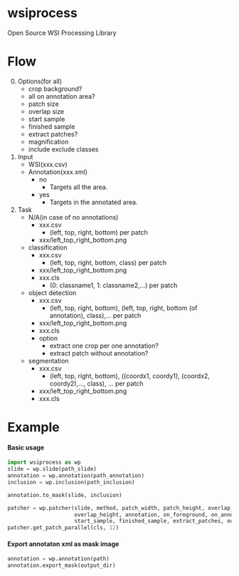 # wsiprocess
Open Source WSI Processing Library

# Flow
0. Options(for all)
	- crop background?
	- all on annotation area?
	- patch size
	- overlap size
	- start sample
	- finished sample
	- extract patches?
	- magnification
	- include exclude classes
1. Input
	- WSI(xxx.csv)
	- Annotation(xxx.xml)
    	+ no
    		+ Targets all the area.
    	+ yes
    		+ Targets in the annotated area.
2. Task
	- N/A(in case of no annotations)
		- xxx.csv
			- (left, top, right, bottom) per patch
		- xxx/left_top_right_bottom.png
	- classification
		- xxx.csv
			- (left, top, right, bottom, class) per patch
		- xxx/left_top_right_bottom.png
		- xxx.cls
			- (0: classname1, 1: classname2,...) per patch
	- object detection
		- xxx.csv
			- (left, top, right, bottom), (left, top, right, bottom (of annotation), class),... per patch
		- xxx/left_top_right_bottom.png
		- xxx.cls
		- option
			- extract one crop per one annotation?
			- extract patch without annotation?
	- segmentation
		- xxx.csv
			- (left, top, right, bottom), ((coordx1, coordy1), (coordx2, coordy2),..., class), ... per patch
		- xxx/left_top_right_bottom.png
		- xxx.cls

# Example

#### Basic usage

```python
import wsiprocess as wp
slide = wp.slide(path_slide)
annotation = wp.annotation(path_annotation)
inclusion = wp.inclusion(path_inclusion)

annotation.to_mask(slide, inclusion)

patcher = wp.patcher(slide, method, patch_width, patch_height, overlap_width,
	 			     overlap_height, annotation, on_foreground, on_annotation,
	 			     start_sample, finished_sample, extract_patches, output_dir)
patcher.get_patch_parallel(cls, 12)
```

#### Export annotaton xml as mask image

```python
annotation = wp.annotation(path)
annotation.export_mask(output_dir)
```


